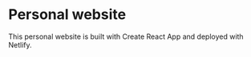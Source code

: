 # Personal website

This personal website is built with Create React App and deployed with Netlify.
